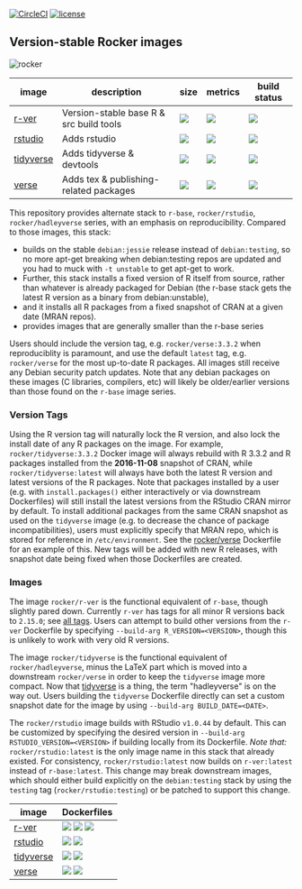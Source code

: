[![CircleCI](https://circleci.com/gh/rocker-org/rocker-versioned.svg?style=svg)](https://circleci.com/gh/rocker-org/rocker-versioned) [![license](https://img.shields.io/badge/license-GPLv2-blue.svg)](https://opensource.org/licenses/GPL-2.0)


## Version-stable Rocker images

![rocker](https://avatars0.githubusercontent.com/u/9100160?v=3&s=200)


image            | description                               | size   | metrics | build status 
---------------- | ----------------------------------------- | ------ | ------- | --------------
[r-ver](https://hub.docker.com/r/rocker/r-ver)            |  Version-stable base R & src build tools  | [![](https://images.microbadger.com/badges/image/rocker/r-ver.svg)](https://microbadger.com/images/rocker/r-ver) | [![](https://img.shields.io/docker/pulls/rocker/r-ver.svg)](https://hub.docker.com/r/rocker/r-ver) |  [![](https://img.shields.io/docker/automated/rocker/r-ver.svg)](https://hub.docker.com/r/rocker/r-ver/builds)
[rstudio](https://hub.docker.com/r/rocker/rstudio)          |  Adds rstudio                             | [![](https://images.microbadger.com/badges/image/rocker/rstudio-stable.svg)](https://microbadger.com/) | [![](https://img.shields.io/docker/pulls/rocker/rstudio.svg)](https://hub.docker.com/r/rocker/rstudio)  |  [![](https://img.shields.io/docker/automated/rocker/rstudio.svg)](https://hub.docker.com/r/rocker/rstudio/builds)
[tidyverse](https://hub.docker.com/r/rocker/tidyverse)        |  Adds tidyverse & devtools                | [![](https://images.microbadger.com/badges/image/rocker/tidyverse.svg)](https://microbadger.com/images/rocker/tidyverse) | [![](https://img.shields.io/docker/pulls/rocker/tidyverse.svg)](https://hub.docker.com/r/rocker/tidyverse) |  [![](https://img.shields.io/docker/automated/rocker/tidyverse.svg)](https://hub.docker.com/r/rocker/tidyverse/builds) 
[verse](https://hub.docker.com/r/rocker/verse)            |  Adds tex & publishing-related packages   | [![](https://images.microbadger.com/badges/image/rocker/verse.svg)](https://microbadger.com/images/rocker/verse) | [![](https://img.shields.io/docker/pulls/rocker/verse.svg)](https://hub.docker.com/r/rocker/verse) | [![](https://img.shields.io/docker/automated/rocker/verse.svg)](https://hub.docker.com/r/rocker/verse/builds)


This repository provides alternate stack to `r-base`, `rocker/rstudio`, `rocker/hadleyverse` series, with an emphasis on reproducibility.  Compared to those images, this stack:

- builds on the stable `debian:jessie` release instead of `debian:testing`, so no more apt-get breaking when debian:testing repos are updated and you had to muck with `-t unstable` to get apt-get to work.  
- Further, this stack installs a fixed version of R itself from source, rather than whatever is already packaged for Debian (the r-base stack gets the latest R version as a binary from debian:unstable), 
- and it installs all R packages from a fixed snapshot of CRAN at a given date (MRAN repos).
- provides images that are generally smaller than the r-base series

Users should include the version tag, e.g. `rocker/verse:3.3.2` when reproduciblity is paramount, and use the default `latest` tag, e.g. `rocker/verse` for the most up-to-date R packages.  All images still receive any Debian security patch updates.  Note that any debian packages on these images (C libraries, compilers, etc) will likely be older/earlier versions than those found on the `r-base` image series.

### Version Tags

Using the R version tag will naturally lock the R version, and also lock the install date of any R packages on the image.  For example,  `rocker/tidyverse:3.3.2` Docker image will always rebuild with R 3.3.2 and R packages installed from the **2016-11-08** snapshot of CRAN, while `rocker/tidyverse:latest` will always have both the latest R version and latest versions of the R packages.  Note that packages installed by a user (e.g. with `install.packages()` either interactively or via downstream Dockerfiles) will still install the latest versions from the RStudio CRAN mirror by default.  To install additional packages from the same CRAN snapshot as used on the `tidyverse` image (e.g. to decrease the chance of package incompatibilities), users must explicitly specify that MRAN repo, which is stored for reference in `/etc/environment`. See the [rocker/verse](https://github.com/rocker-org/rocker-versioned/blob/master/verse/Dockerfile) Dockerfile for an example of this.  New tags will be added with new R releases, with snapshot date being fixed when those Dockerfiles are created.

### Images

The image `rocker/r-ver` is the functional equivalent of `r-base`, though slightly pared down.  Currently `r-ver` has tags for all minor R versions back to `2.15.0`; see [all tags](https://hub.docker.com/r/rocker/r-ver/tags). Users can attempt to build other versions from the `r-ver` Dockerfile by specifying `--build-arg R_VERSION=<VERSION>`, though this is unlikely to work with very old R versions.

The image `rocker/tidyverse` is the functional equivalent of `rocker/hadleyverse`, minus the LaTeX part which is moved into a downstream `rocker/verse` in order to keep the `tidyverse` image more compact.  Now that [tidyverse](https://cran.r-project.org/web/packages/tidyverse/index.html) is a thing, the term "hadleyverse" is on the way out.  Users building the `tidyverse` Dockerfile directly can set a custom snapshot date for the image by using `--build-arg BUILD_DATE=<DATE>`. 

The `rocker/rstudio` image builds with RStudio `v1.0.44` by default. This can be customized by specifying the desired version in `--build-arg RSTUDIO_VERSION=<VERSION>` if building locally from its Dockerfile. *Note that:* `rocker/rstudio:latest` is the only image name in this stack that already existed.  For consistency, `rocker/rstudio:latest` now builds on `r-ver:latest` instead of `r-base:latest`.  This change may break downstream images, which should either build explicitly on the `debian:testing` stack by using the `testing` tag (`rocker/rstudio:testing`) or be patched to support this change.




image            |  Dockerfiles  
---------------- | -------------
[r-ver](https://hub.docker.com/r/rocker/r-ver/tags)         | [![](https://img.shields.io/badge/Dockerfile-latest-blue.svg)](https://github.com/rocker-org/rocker-versioned/blob/master/r-ver/Dockerfile) [![](https://img.shields.io/badge/Dockerfile-v3.3.2-blue.svg)](https://github.com/rocker-org/rocker-versioned/blob/master/r-ver/3.3.2/Dockerfile)  [![](https://img.shields.io/badge/Dockerfile-more-blue.svg)](https://github.com/rocker-org/rocker-versioned/blob/master/r-ver/) 
[rstudio](https://hub.docker.com/r/rocker/rstudio/tags)     |  [![](https://img.shields.io/badge/Dockerfile-latest-blue.svg)](https://github.com/rocker-org/rocker-versioned/blob/master/rstudio/Dockerfile) [![](https://img.shields.io/badge/Dockerfile-v3.3.2-blue.svg)](https://github.com/rocker-org/rocker/blob/master/rstudio/3.3.2/Dockerfile) 
[tidyverse](https://hub.docker.com/r/rocker/tidyverse/tags) | [![](https://img.shields.io/badge/Dockerfile-latest-blue.svg)](https://github.com/rocker-org/rocker-versioned/blob/master/tidyverse/Dockerfile) [![](https://img.shields.io/badge/Dockerfile-v3.3.2-blue.svg)](https://github.com/rocker-org/rocker-versioned/blob/master/tidyverse/3.3.2/Dockerfile)  
[verse](https://hub.docker.com/r/rocker/verse/tags)         |  [![](https://img.shields.io/badge/Dockerfile-latest-blue.svg)](https://github.com/rocker-org/rocker-versioned/blob/master/verse/Dockerfile) [![](https://img.shields.io/badge/Dockerfile-v3.3.2-blue.svg)](https://github.com/rocker-org/rocker-versioned/blob/master/verse/3.3.2/Dockerfile) 



